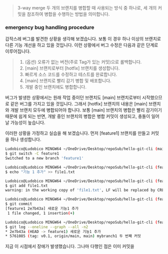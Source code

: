 > 3-way merge
> 두 개의 브랜치를 병합할 때 사용되는 방식 중 하나로, 세 개의 커밋을 참조하여 병합을 수행하는 방법을 의미합니다.

### emergency bug handling procedure

갑작스레 버그를 발견한 상황을 생각해 보겠습니다. 보통 이 경우 하나 이상의 브랜치로 다른 기능 개선을 하고 있을 것입니다. 이런 상황에서 버그 수정은 다음과 같은 단계로 이루어집니다.

> 1. (옵션) 오류가 없는 버전(주로 Tag가 있는 커밋)으로 롤백합니다.
> 2. [main] 브랜치로부터 [hotfix] 브랜치를 생성합니다.
> 3. 빠르게 소스 코드를 수정하고 테스트를 완료합니다.
> 4. [main] 브랜치로 빨리 감기 병합 및 배포합니다.
> 5. 개발 중인 브랜치에도 병합합니다.

버그가 발생한 상황에서는 원래 작업 중이던 브랜치도 \[main\] 브랜치로부터 시작했으므로 같은 버그를 가지고 있을 것입니다. 그래서 \[hotfix\] 브랜치의 내용은 \[main\] 브랜치와 개발 브랜치 모두에 병합되어야 합니다. 보통 \[main\] 브랜치의 병합은 빨리 감기이기 때문에 쉽게 되는 반면, 개발 중인 브랜치의 병합은 병합 커밋이 생성되고, 충돌이 일어날 가능성이 높습니다.

이러한 상황을 가정하고 실습을 해 보겠습니다. 먼저 \[feature1\] 브랜치를 만들고 커밋을 하나 생성합니다.

```bash
Ludobico@Ludobico MINGW64 ~/OneDrive/Desktop/repoSub/hello-git-cli (main)
$ git switch -C feature1
Switched to a new branch 'feature1'

Ludobico@Ludobico MINGW64 ~/OneDrive/Desktop/repoSub/hello-git-cli (feature1)
$ echo "기능 1 추가" >> file1.txt

Ludobico@Ludobico MINGW64 ~/OneDrive/Desktop/repoSub/hello-git-cli (feature1)
$ git add file1.txt
warning: in the working copy of 'file1.txt', LF will be replaced by CRLF the next time Git touches it

Ludobico@Ludobico MINGW64 ~/OneDrive/Desktop/repoSub/hello-git-cli (feature1)
$ git commit
[feature1 2e7b43a] 새로운 기능1 추가
 1 file changed, 1 insertion(+)

Ludobico@Ludobico MINGW64 ~/OneDrive/Desktop/repoSub/hello-git-cli (feature1)
$ git log --oneline --graph --all -n2
* 2e7b43a (HEAD -> feature1) 새로운 기능1 추가
* 5761085 (tag: v0.1, origin/main, main) mybranch1 두 번째 커밋
```

지금 이 시점에서 장애가 발생했습니다. 그나마 다행인 점은 이미 커밋을 